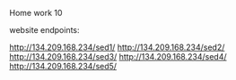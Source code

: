 Home work 10

website endpoints:

http://134.209.168.234/sed1/
http://134.209.168.234/sed2/
http://134.209.168.234/sed3/
http://134.209.168.234/sed4/
http://134.209.168.234/sed5/
